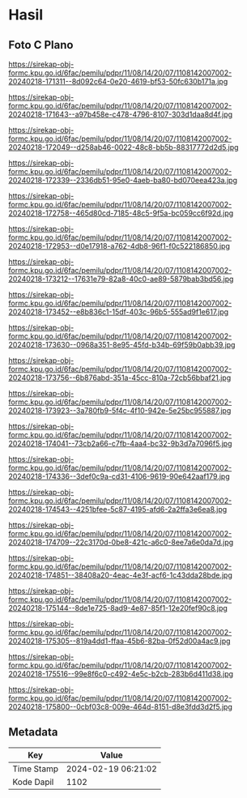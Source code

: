 # Hasil

## Foto C Plano

https://sirekap-obj-formc.kpu.go.id/6fac/pemilu/pdpr/11/08/14/20/07/1108142007002-20240218-171311--8d092c64-0e20-4619-bf53-50fc630b171a.jpg

https://sirekap-obj-formc.kpu.go.id/6fac/pemilu/pdpr/11/08/14/20/07/1108142007002-20240218-171643--a97b458e-c478-4796-8107-303d1daa8d4f.jpg

https://sirekap-obj-formc.kpu.go.id/6fac/pemilu/pdpr/11/08/14/20/07/1108142007002-20240218-172049--d258ab46-0022-48c8-bb5b-88317772d2d5.jpg

https://sirekap-obj-formc.kpu.go.id/6fac/pemilu/pdpr/11/08/14/20/07/1108142007002-20240218-172339--2336db51-95e0-4aeb-ba80-bd070eea423a.jpg

https://sirekap-obj-formc.kpu.go.id/6fac/pemilu/pdpr/11/08/14/20/07/1108142007002-20240218-172758--465d80cd-7185-48c5-9f5a-bc059cc6f92d.jpg

https://sirekap-obj-formc.kpu.go.id/6fac/pemilu/pdpr/11/08/14/20/07/1108142007002-20240218-172953--d0e17918-a762-4db8-96f1-f0c522186850.jpg

https://sirekap-obj-formc.kpu.go.id/6fac/pemilu/pdpr/11/08/14/20/07/1108142007002-20240218-173212--17631e79-82a8-40c0-ae89-5879bab3bd56.jpg

https://sirekap-obj-formc.kpu.go.id/6fac/pemilu/pdpr/11/08/14/20/07/1108142007002-20240218-173452--e8b836c1-15df-403c-96b5-555ad9f1e617.jpg

https://sirekap-obj-formc.kpu.go.id/6fac/pemilu/pdpr/11/08/14/20/07/1108142007002-20240218-173630--0968a351-8e95-45fd-b34b-69f59b0abb39.jpg

https://sirekap-obj-formc.kpu.go.id/6fac/pemilu/pdpr/11/08/14/20/07/1108142007002-20240218-173756--6b876abd-351a-45cc-810a-72cb56bbaf21.jpg

https://sirekap-obj-formc.kpu.go.id/6fac/pemilu/pdpr/11/08/14/20/07/1108142007002-20240218-173923--3a780fb9-5f4c-4f10-942e-5e25bc955887.jpg

https://sirekap-obj-formc.kpu.go.id/6fac/pemilu/pdpr/11/08/14/20/07/1108142007002-20240218-174041--73cb2a66-c7fb-4aa4-bc32-9b3d7a7096f5.jpg

https://sirekap-obj-formc.kpu.go.id/6fac/pemilu/pdpr/11/08/14/20/07/1108142007002-20240218-174336--3def0c9a-cd31-4106-9619-90e642aaf179.jpg

https://sirekap-obj-formc.kpu.go.id/6fac/pemilu/pdpr/11/08/14/20/07/1108142007002-20240218-174543--4251bfee-5c87-4195-afd6-2a2ffa3e6ea8.jpg

https://sirekap-obj-formc.kpu.go.id/6fac/pemilu/pdpr/11/08/14/20/07/1108142007002-20240218-174709--22c3170d-0be8-421c-a6c0-8ee7a6e0da7d.jpg

https://sirekap-obj-formc.kpu.go.id/6fac/pemilu/pdpr/11/08/14/20/07/1108142007002-20240218-174851--38408a20-4eac-4e3f-acf6-1c43dda28bde.jpg

https://sirekap-obj-formc.kpu.go.id/6fac/pemilu/pdpr/11/08/14/20/07/1108142007002-20240218-175144--8de1e725-8ad9-4e87-85f1-12e20fef90c8.jpg

https://sirekap-obj-formc.kpu.go.id/6fac/pemilu/pdpr/11/08/14/20/07/1108142007002-20240218-175305--819a4dd1-ffaa-45b6-82ba-0f52d00a4ac9.jpg

https://sirekap-obj-formc.kpu.go.id/6fac/pemilu/pdpr/11/08/14/20/07/1108142007002-20240218-175516--99e8f6c0-c492-4e5c-b2cb-283b6d411d38.jpg

https://sirekap-obj-formc.kpu.go.id/6fac/pemilu/pdpr/11/08/14/20/07/1108142007002-20240218-175800--0cbf03c8-009e-464d-8151-d8e3fdd3d2f5.jpg


## Metadata

| Key        | Value               |
| ---------- | ------------------- |
| Time Stamp | 2024-02-19 06:21:02 |
| Kode Dapil | 1102                |



